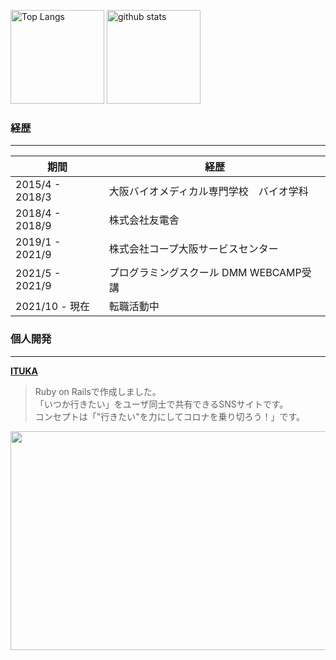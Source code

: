 <p align="left"> 
  <img alt="Top Langs" height="150px" src="https://github-readme-stats.vercel.app/api/top-langs/?username=tono0114&layout=compact&show_icons=true" />
  <img alt="github stats" height="150px" src="https://github-readme-stats.vercel.app/api?username=tono0114&show_icons=true&" />
</p>

### 経歴
---
| 期間 | 経歴 |
----|----
|2015/4 - 2018/3|大阪バイオメディカル専門学校　バイオ学科|
|2018/4 - 2018/9|株式会社友電舎|
|2019/1 - 2021/9|株式会社コープ大阪サービスセンター|
|2021/5 - 2021/9|プログラミングスクール DMM WEBCAMP受講|
|2021/10 - 現在|転職活動中|

### 個人開発
---
**[ITUKA](https://ituka-ikitai.com/)**  
>Ruby on Railsで作成しました。  
>「いつか行きたい」をユーザ同士で共有できるSNSサイトです。  
>コンセプトは「"行きたい"を力にしてコロナを乗り切ろう！」です。
<img src="https://user-images.githubusercontent.com/83708233/145926154-72ba1d35-63e6-4f0c-b8e7-781137b5d113.png" width="700px" height="350px">
